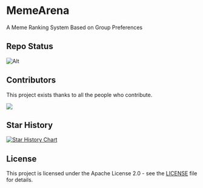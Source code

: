 # MemeArena

A Meme Ranking System Based on Group Preferences


## Repo Status

![Alt](https://repobeats.axiom.co/api/embed/4ddc9df37478bbf5d3bb1d7553a16e402f6759ee.svg "Repobeats analytics image")

## Contributors

This project exists thanks to all the people who contribute.

<a href="https://github.com/0xWelt/yaal/graphs/contributors">
  <img src="https://contrib.rocks/image?repo=0xWelt/MemeArena" />
</a>

## Star History

[![Star History Chart](https://api.star-history.com/svg?repos=0xWelt/MemeArena&type=Date)](https://star-history.com/#0xWelt/MemeArena&Date)

## License

This project is licensed under the Apache License 2.0 - see the [LICENSE](LICENSE) file for details.

